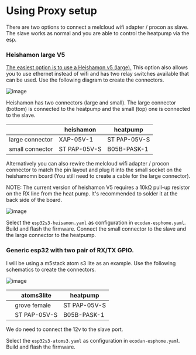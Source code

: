 # Using Proxy setup
There are two options to connect a melcloud wifi adapter / procon as slave.
The slave works as normal and you are able to control the heatpump via the esp.

### Heishamon large V5
[The easiest option is to use a Heishamon v5 (large).](https://www.tindie.com/products/thehognl/heishamon-communication-pcb/
)
 This option also allows you to use ethernet instead of wifi and has two relay switches available that can be used.
Use the following diagram to create the connectors. 

![image](https://github.com/gekkekoe/esphome-ecodan-hp/blob/main/img/heishamon-proxy.png?raw=true)

Heishamon has two connectors (large and small).
The large connector (bottom) is connected to the heatpump and the small (top) one is connected to the slave.

|                 | heishamon       | heatpump     |
|-----------------|-----------------|--------------|
| large connector | XAP-05V-1       | ST PAP-05V-S |
| small connector | ST PAP-05V-S    | B05B-PASK-1  |

Alternatively you can also rewire the melcloud wifi adapter / procon connector to match the pin layout and plug it into the small socket on the heishamomn board (You still need to create a cable for the large connector).

NOTE: The current version of heishamon V5 requires a 10kΩ pull-up resistor on the RX line from the heat pump. It's recommended to solder it at the back side of the board.

![image](https://github.com/gekkekoe/esphome-ecodan-hp/blob/main/img/solder.png?raw=true)

Select the `esp32s3-heisamon.yaml` as configuration in `ecodan-esphome.yaml`. Build and flash the firmware. Connect the small connector to the slave and the large connector to the heatpump.

### Generic esp32 with two pair of RX/TX GPIO. 
I will be using a m5stack atom s3 lite as an example.
Use the following schematics to create the connectors.

![image](https://github.com/gekkekoe/esphome-ecodan-hp/blob/main/img/atoms3-proxy.png?raw=true)

|           | atoms3lite      | heatpump     |
|-----------|-----------------|--------------|
|           | grove female    | ST PAP-05V-S |
|           | ST PAP-05V-S    | B05B-PASK-1  |

We do need to connect the 12v to the slave port.

Select the `esp32s3-atoms3.yaml` as configuration in `ecodan-esphome.yaml`. Build and flash the firmware.
